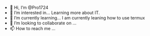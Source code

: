 - 👋 Hi, I’m @Pro1724 
- 👀 I’m interested in... Learning more about IT. 
- 🌱 I’m currently learning... I am currently leaning how to use termux 
- 💞️ I’m looking to collaborate on ...
- 📫 How to reach me ... 

<!---
Pro1724/Pro1724 is a ✨ special ✨ repository because its `README.md` (this file) appears on your GitHub profile.
You can click the Preview link to take a look at your changes.
--->
